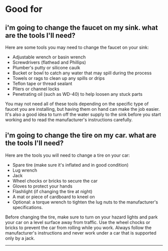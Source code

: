 # Good for

## i'm going to change the faucet on my sink. what are the tools I'll need?

Here are some tools you may need to change the faucet on your sink:

- Adjustable wrench or basin wrench
- Screwdrivers (flathead and Phillips)
- Plumber's putty or silicone caulk
- Bucket or bowl to catch any water that may spill during the process
- Towels or rags to clean up any spills or drips
- Teflon tape or thread sealant
- Pliers or channel locks
- Penetrating oil (such as WD-40) to help loosen any stuck parts

You may not need all of these tools depending on the specific type of faucet you are installing, but having them on hand can make the job easier. It's also a good idea to turn off the water supply to the sink before you start working and to read the manufacturer's instructions carefully.

## i'm going to change the tire on my car. what are the tools I'll need?

Here are the tools you will need to change a tire on your car:

- Spare tire (make sure it's inflated and in good condition)
- Lug wrench
- Jack
- Wheel chocks or bricks to secure the car
- Gloves to protect your hands
- Flashlight (if changing the tire at night)
- A mat or piece of cardboard to kneel on
- Optional: a torque wrench to tighten the lug nuts to the manufacturer's specifications.

Before changing the tire, make sure to turn on your hazard lights and park your car on a level surface away from traffic. Use the wheel chocks or bricks to prevent the car from rolling while you work. Always follow the manufacturer's instructions and never work under a car that is supported only by a jack.

---